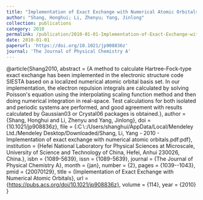 ```yaml
---
title: "Implementation of Exact Exchange with Numerical Atomic Orbitals"
author: "Shang, Honghui; Li, Zhenyu; Yang, Jinlong"
collection: publications
category: 2010
permalink: /publication/2010-01-01-Implementation-of-Exact-Exchange-with-Numerical-Atomic-Orbitals
date: 2010-01-01
paperurl: 'https://doi.org/10.1021/jp908836z'
journal: 'The Journal of Physical Chemistry A'
---
```

@article{Shang2010,
 abstract = {A method to calculate Hartree-Fock-type exact exchange has been implemented in the electronic structure code SIESTA based on a localized numerical atomic orbital basis set. In our implementation, the electron repulsion integrals are calculated by solving Poisson's equation using the interpolating scaling function method and then doing numerical integration in real-space. Test calculations for both isolated and periodic systems are performed, and good agreement with results calculated by Gaussian03 or Crystal06 packages is obtained.},
 author = {Shang, Honghui and Li, Zhenyu and Yang, Jinlong},
 doi = {10.1021/jp908836z},
 file = {:C$\backslash$:/Users/shanghui/AppData/Local/Mendeley Ltd./Mendeley Desktop/Downloaded/Shang, Li, Yang - 2010 - Implementation of exact exchange with numerical atomic orbitals.pdf:pdf},
 institution = {Hefei National Laboratory for Physical Sciences at Microscale, University of Science and Technology of China, Hefei, Anhui 230026, China.},
 isbn = {1089-5639},
 issn = {1089-5639},
 journal = {The Journal of Physical Chemistry A},
 month = {jan},
 number = {2},
 pages = {1039--1043},
 pmid = {20070129},
 title = {Implementation of Exact Exchange with Numerical Atomic Orbitals},
 url = {https://pubs.acs.org/doi/10.1021/jp908836z},
 volume = {114},
 year = {2010}
}
